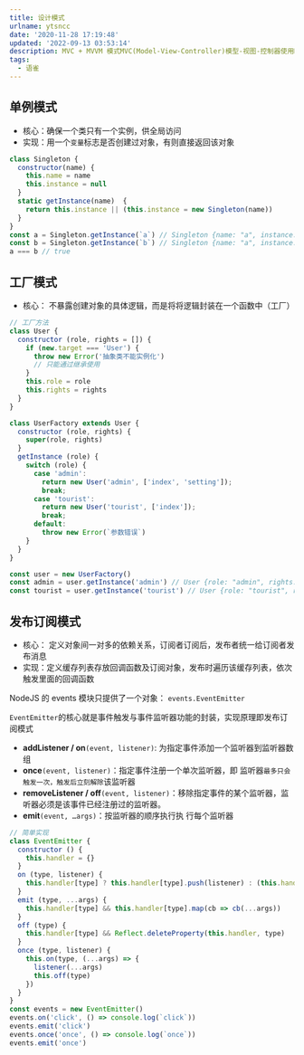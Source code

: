 ```yaml
---
title: 设计模式
urlname: ytsncc
date: '2020-11-28 17:19:48'
updated: '2022-09-13 03:53:14'
description: MVC + MVVM 模式MVC(Model-View-Controller)模型-视图-控制器使用MVC的目的就是将M和V的代码分离MVC是单向通信。也就是View跟Model，必须通过Controller来承上启下MVC和MVVM的区别并不是VM完全取代了C，只是在MVC的基础上增加了一层...
tags:
  - 语雀
---
```


## 单例模式

- 核心：确保一个类只有一个实例，供全局访问
- 实现：用一个`变量`标志是否创建过对象，有则直接返回该对象

```javascript
class Singleton {
  constructor(name) {
    this.name = name
    this.instance = null
  }
  static getInstance(name)  {
    return this.instance || (this.instance = new Singleton(name))
  }
}
const a = Singleton.getInstance(`a`) // Singleton {name: "a", instance: null}
const b = Singleton.getInstance(`b`) // Singleton {name: "a", instance: null}
a === b // true
```

## 工厂模式

- 核心： 不暴露创建对象的具体逻辑，而是将将逻辑封装在一个函数中（工厂）

```javascript
// 工厂方法
class User {
  constructor (role, rights = []) {
    if (new.target === 'User') {
      throw new Error('抽象类不能实例化')
      // 只能通过继承使用
    }
    this.role = role
    this.rights = rights
  }
}

class UserFactory extends User {
  constructor (role, rights) {
    super(role, rights)
  }
  getInstance (role) {
    switch (role) {
      case 'admin':
        return new User('admin', ['index', 'setting']);
        break;
      case 'tourist':
        return new User('tourist', ['index']);
        break;
      default:
        throw new Error(`参数错误`)
    }
  }
}

const user = new UserFactory()
const admin = user.getInstance('admin') // User {role: "admin", rights: Array(2)}
const tourist = user.getInstance('tourist') // User {role: "tourist", rights: Array(1)}
```

## 发布订阅模式

- 核心： 定义对象间一对多的依赖关系，订阅者订阅后，发布者统一给订阅者发布消息
- 实现：定义缓存列表存放回调函数及订阅对象，发布时遍历该缓存列表，依次触发里面的回调函数

NodeJS 的 events 模块只提供了一个对象： `events.EventEmitter`

`EventEmitter`的核心就是事件触发与事件监听器功能的封装，实现原理即发布订阅模式

- **addListener / on**`(event, listener)`: 为指定事件添加一个监听器到监听器数组
- **once**`(event, listener)`：指定事件注册一个单次监听器，即 监听器`最多只会触发一次，触发后立刻解除`该监听器
- **removeListener / off**`(event, listener)`：移除指定事件的某个监听器，监听器必须是该事件已经注册过的监听器。
- **emit**`(event, …args)`：按监听器的顺序执行执 行每个监听器

```javascript
// 简单实现
class EventEmitter {
  constructor () {
    this.handler = {}
  }
  on (type, listener) {
    this.handler[type] ? this.handler[type].push(listener) : (this.handler[type] = [listener])
  }
  emit (type, ...args) {
    this.handler[type] && this.handler[type].map(cb => cb(...args))
  }
  off (type) {
    this.handler[type] && Reflect.deleteProperty(this.handler, type)
  }
  once (type, listener) {
    this.on(type, (...args) => {
      listener(...args)
      this.off(type)
    })
  }
}
const events = new EventEmitter()
events.on('click', () => console.log(`click`))
events.emit('click')
events.once('once', () => console.log(`once`))
events.emit('once')
```
